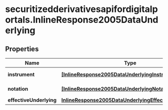# securitizedderivativesapifordigitalportals.InlineResponse2005DataUnderlying

## Properties

Name | Type | Description | Notes
------------ | ------------- | ------------- | -------------
**instrument** | [**[InlineResponse2005DataUnderlyingInstrument]**](InlineResponse2005DataUnderlyingInstrument.md) | Underlying instruments. | [optional] 
**notation** | [**[InlineResponse2005DataUnderlyingNotation]**](InlineResponse2005DataUnderlyingNotation.md) | Underlying notations. | [optional] 
**effectiveUnderlying** | [**InlineResponse2005DataUnderlyingEffectiveUnderlying**](InlineResponse2005DataUnderlyingEffectiveUnderlying.md) |  | [optional] 



